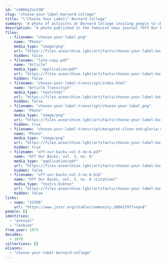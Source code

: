 ```yaml
---
id: "cmD6HyZzoISB"
slug: "choose-your-label-barnard-college"
title: "\"Choose Your Label\" Barnard College"
summary: "A photo of activists at Barnard College inviting people to choose their own label"
description: "A photo published in the feminist news journal *Off Our Backs* depicting activists at Barnard College inviting people to choose their own label, with \"asexual\" as one of the options"
files:
  - filename: "choose-your-label.png"
    name: "Photo"
    media_type: "image/png"
    url: "https://files.acearchive.lgbt/artifacts/choose-your-label-barnard-college/choose-your-label.png"
    hidden: false
  - filename: "late-copy.pdf"
    name: "Article"
    media_type: "application/pdf"
    url: "https://files.acearchive.lgbt/artifacts/choose-your-label-barnard-college/late-copy.pdf"
    hidden: false
  - filename: "choose-your-label-transcript/index.html"
    name: "Article Transcript"
    media_type: "text/html"
    url: "https://files.acearchive.lgbt/artifacts/choose-your-label-barnard-college/choose-your-label-transcript/index.html"
    hidden: false
  - filename: "choose-your-label-transcript/choose-your-label.png"
    name: "Photo"
    media_type: "image/png"
    url: "https://files.acearchive.lgbt/artifacts/choose-your-label-barnard-college/choose-your-label-transcript/choose-your-label.png"
    hidden: true
  - filename: "choose-your-label-transcript/margaret-sloan-and-gloria-steinem.png"
    name: "Photo"
    media_type: "image/png"
    url: "https://files.acearchive.lgbt/artifacts/choose-your-label-barnard-college/choose-your-label-transcript/margaret-sloan-and-gloria-steinem.png"
    hidden: true
  - filename: "off-our-backs-vol-3-no-6.pdf"
    name: "Off Our Backs, vol. 3, no. 6"
    media_type: "application/pdf"
    url: "https://files.acearchive.lgbt/artifacts/choose-your-label-barnard-college/off-our-backs-vol-3-no-6.pdf"
    hidden: false
  - filename: "off-our-backs-vol-3-no-6.bib"
    name: "Off Our Backs, vol. 3, no. 6 (Citation)"
    media_type: "text/x-bibtex"
    url: "https://files.acearchive.lgbt/artifacts/choose-your-label-barnard-college/off-our-backs-vol-3-no-6.bib"
    hidden: false
links:
  - name: "JSTOR"
    url: "https://www.jstor.org/stable/community.28041797?seq=8"
people: []
identities:
  - "asexual"
  - "lesbian"
from_year: 1973
decades:
  - 1970
collections: []
aliases:
  - "choose-your-label-bernard-college"
---
```

